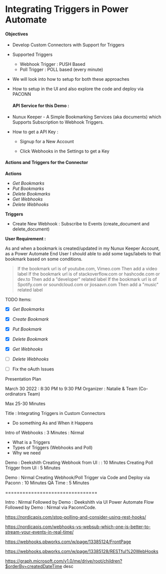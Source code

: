 # Integrating Triggers in Power Automate



#### Objectives

- Develop Custom Connectors with Support for Triggers
- Supported Triggers 
  - Webhook Trigger : PUSH Based
  - Poll Trigger : POLL based (every minute)
- We will look into how to setup for both these approaches
- How to setup in the UI and also explore the code and deploy via PACONN

	#### API Service for this Demo :

- Nunux Keeper - A Simple Bookmarking Services (aka documents) which Supports Subscription to Webhook Triggers.

- How to get a API Key : 

  - Signup for a New Account

  - Click Webhooks in the Settings to get a Key

    

#### Actions and Triggers for the Connector

**Actions**

- *Get Bookmarks*
- *Put Bookmarks*
- *Delete Bookmarks*
- *Get Webhooks*
- *Delete Webhooks*

**Triggers**

- Create New Webhook : Subscribe to Events (create_document and delete_document)


**User Requirement :**

As and when a bookmark is created/updated in my Nunux Keeper Account, as a Power Automate End User I should able to add some tags/labels to that bookmark based on some conditions.

> If the bookmark url is of youtube.com, Vimeo.com Then add a video label
> If the bookmark url is of stackoverflow.com or hashcode.com or dev.to Then add a "developer" related label
> If the bookmark url is of Spotify.com or soundcloud.com or jiosaavn.com Then add a "music" related label



TODO Items:

- [x] *Get Bookmarks*
- [x] *Create Bookmark*
- [x] *Put Bookmark*
- [x] *Delete Bookmark*
- [x] *Get Webhooks*
- [ ] *Delete Webhooks*
- [ ] Fix the oAuth Issues


Presentation Plan

March 30 2022 : 8:30 PM to 9:30 PM
Organizer : Natalie & Team (Co-ordinators Team)

Max 25-30 Minutes

Title :
Integrating Triggers in Custom Connectors
- Do something As and When it Happens

Intro of Webhooks : 3 Minutes : Nirmal
- What is a Triggers
- Types of Triggers (Webhooks and Poll)
- Why we need

Demo : Deekshith
Creating Webhook from UI :  : 10 Minutes
Creating Poll Trigger from UI : 5 Minutes

Demo : Nirmal
Creating Webhook/Poll Trigger via Code and Deploy via Paconn   : 10 Minutes
QA Time : 5 Minutes

================================


Intro : Nirmal
Followed by Demo : Deekshith via UI Power Automate Flow
Followed by Demo : Nirmal via PaconnCode.



https://nordicapis.com/stop-polling-and-consider-using-rest-hooks/

https://nordicapis.com/webhooks-vs-websub-which-one-is-better-to-stream-your-events-in-real-time/

https://webhooks.pbworks.com/w/page/13385124/FrontPage


https://webhooks.pbworks.com/w/page/13385128/RESTful%20WebHooks

https://graph.microsoft.com/v1.0/me/drive/root/children?$orderBy=createdDateTime desc